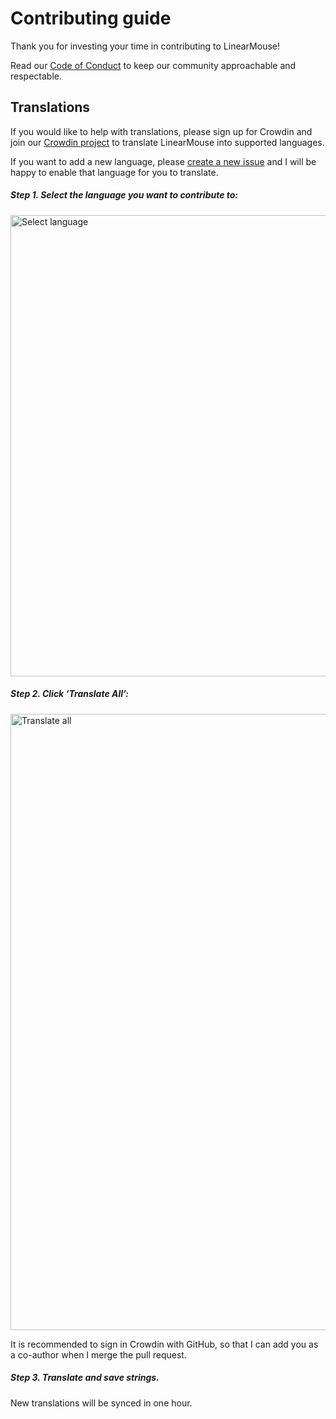 # Contributing guide

Thank you for investing your time in contributing to LinearMouse!

Read our [Code of Conduct](CODE_OF_CONDUCT.md) to keep our community approachable and respectable.

## Translations

If you would like to help with translations, please sign up for Crowdin and join our [Crowdin project](https://crowdin.com/project/linearmouse) to translate LinearMouse into supported languages.

If you want to add a new language, please [create a new issue](https://github.com/linearmouse/linearmouse/issues/new) and I will be happy to enable that language for you to translate.

##### Step 1. Select the language you want to contribute to:

<img width="738" alt="Select language" src="https://user-images.githubusercontent.com/3000535/153121581-31252890-d957-48f7-b7ed-95e829e87fcc.png">

##### Step 2. Click ‘Translate All’:

<img width="986" alt="Translate all" src="https://user-images.githubusercontent.com/3000535/153121796-671e0206-d2a7-4c2d-a696-89a0f55c2a72.png">

It is recommended to sign in Crowdin with GitHub, so that I can add you as a co-author when I merge the pull request.

##### Step 3. Translate and save strings.

New translations will be synced in one hour.
